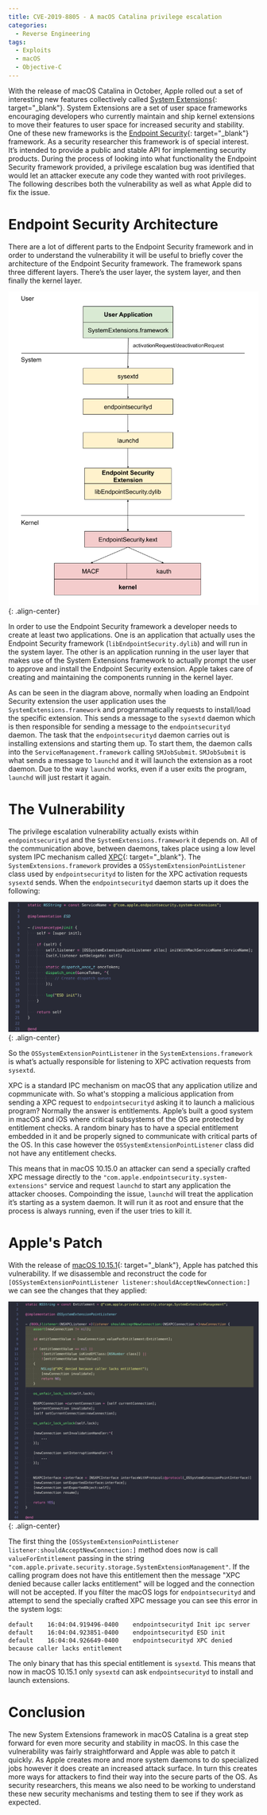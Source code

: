 ```yaml
---
title: CVE-2019-8805 - A macOS Catalina privilege escalation
categories:
  - Reverse Engineering
tags:
  - Exploits
  - macOS
  - Objective-C
---
```


With the release of macOS Catalina in October, Apple rolled out a set of interesting new features collectively called [System Extensions](https://developer.apple.com/system-extensions/){: target="_blank"}. System Extensions are a set of user space frameworks encouraging developers who currently maintain and ship kernel extensions to move their features to user space for increased security and stability. One of these new frameworks is the [Endpoint Security](https://developer.apple.com/documentation/endpointsecurity){: target="_blank"} framework. As a security researcher this framework is of special interest. It’s intended to provide a public and stable API for implementing security products. During the process of looking into what functionality the Endpoint Security framework provided, a privilege escalation bug was identified that would let an attacker execute any code they wanted with root privileges. The following describes both the vulnerability as well as what Apple did to fix the issue.

# Endpoint Security Architecture

There are a lot of different parts to the Endpoint Security framework and in order to understand the vulnerability it will be useful to briefly cover the architecture of the Endpoint Security framework. The framework spans three different layers. There’s the user layer, the system layer, and then finally the kernel layer.

![Endpoint Security Architecture](/images/macos-catalina-privilege-escalation-1.png){: .align-center}

In order to use the Endpoint Security framework a developer needs to create at least two applications. One is an application that actually uses the Endpoint Security framework (`libEndpointSecurity.dylib`) and will run in the system layer. The other is an application running in the user layer that makes use of the System Extensions framework to actually prompt the user to approve and install the Endpoint Security extension. Apple takes care of creating and maintaining the components running in the kernel layer.

As can be seen in the diagram above, normally when loading an Endpoint Security extension the user application uses the `SystemExtensions.framework` and programmatically requests to install/load the specific extension. This sends a message to the `sysextd` daemon which is then responsible for sending a message to the `endpointsecurityd` daemon. The task that the `endpointsecurityd` daemon carries out is installing extensions and starting them up. To start them, the daemon calls into the `ServiceManagement.framework` calling `SMJobSubmit`. `SMJobSubmit` is what sends a message to `launchd` and it will launch the extension as a root daemon. Due to the way `launchd` works, even if a user exits the program, `launchd` will just restart it again.

# The Vulnerability

The privilege escalation vulnerability actually exists within `endpointsecurityd` and the `SystemExtensions.framework` it depends on. All of the communication above, between daemons, takes place using a low level system IPC mechanism called [XPC](https://developer.apple.com/documentation/xpc){: target="_blank"}. The `SystemExtensions.framework` provides a `OSSystemExtensionPointListener` class used by `endpointsecurityd` to listen for the XPC activation requests `sysextd` sends. When the `endpointsecurityd` daemon starts up it does the following:

![ESD Source](/images/macos-catalina-privilege-escalation-2.png){: .align-center}

So the `OSSystemExtensionPointListener` in the `SystemExtensions.framework` is what’s actually responsible for listening to XPC activation requests from `sysextd`.

XPC is a standard IPC mechanism on macOS that any application utilize and copmmunicate with. So what's stopping a malicious application from sending a XPC request to `endpointsecurityd` asking it to launch a malicious program? Normally the answer is entitlements. Apple’s built a good system in macOS and iOS where critical subsystems of the OS are protected by entitlement checks. A random binary has to have a special entitlement embedded in it and be properly signed to communicate with critical parts of the OS. In this case however the `OSSystemExtensionPointListener` class did not have any entitlement checks. 

This means that in macOS 10.15.0 an attacker can send a specially crafted XPC message directly to the `"com.apple.endpointsecurity.system-extensions"` service and request `launchd` to start any application the attacker chooses. Compoinding the issue, `launchd` will treat the application it’s starting as a system daemon. It will run it as root and ensure that the process is always running, even if the user tries to kill it.

# Apple's Patch

With the release of [macOS 10.15.1](https://support.apple.com/en-us/HT210722){: target="_blank"}, Apple has patched this vulnerability. If we disassemble and reconstruct the code for `[OSSystemExtensionPointListener listener:shouldAcceptNewConnection:]` we can see the changes that they applied:

![OSSystemExtensionPointListere diff](/images/macos-catalina-privilege-escalation-3.png){: .align-center}

The first thing the `[OSSystemExtensionPointListener listener:shouldAcceptNewConnection:]` method does now is call `valueForEntitlement` passing in the string `"com.apple.private.security.storage.SystemExtensionManagement"`. If the calling program does not have this entitlement then the message "XPC denied because caller lacks entitlement" will be logged and the connection will not be accepted. If you filter the macOS logs for `endpointsecurityd` and attempt to send the specially crafted XPC message you can see this error in the system logs:

```
default    16:04:04.919496-0400    endpointsecurityd Init ipc server
default    16:04:04.923851-0400    endpointsecurityd ESD init
default    16:04:04.926649-0400    endpointsecurityd XPC denied because caller lacks entitlement
```    

The only binary that has this special entitlement is `sysextd`. This means that now in macOS 10.15.1 only `sysextd` can ask `endpointsecurityd` to install and launch extensions.

# Conclusion

The new System Extensions framework in macOS Catalina is a great step forward for even more security and stability in macOS. In this case the vulnerability was fairly straightforward and Apple was able to patch it quickly. As Apple creates more and more system daemons to do specialized jobs however it does create an increased attack surface. In turn this creates more ways for attackers to find their way into the secure parts of the OS. As security researchers, this means we also need to be working to understand these new security mechanisms and testing them to see if they work as expected.
